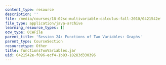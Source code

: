 ```yaml
---
content_type: resource
description: ''
file: /media/courses/18-02sc-multivariable-calculus-fall-2010/0421542ef096ecf41b8318283d330396_functionsTwoVariables.jar
file_type: application/java-archive
learning_resource_types: []
ocw_type: OCWFile
parent_title: 'Session 24: Functions of Two Variables: Graphs'
parent_type: CourseSection
resourcetype: Other
title: functionsTwoVariables.jar
uid: 0421542e-f096-ecf4-1b83-18283d330396
---
```

